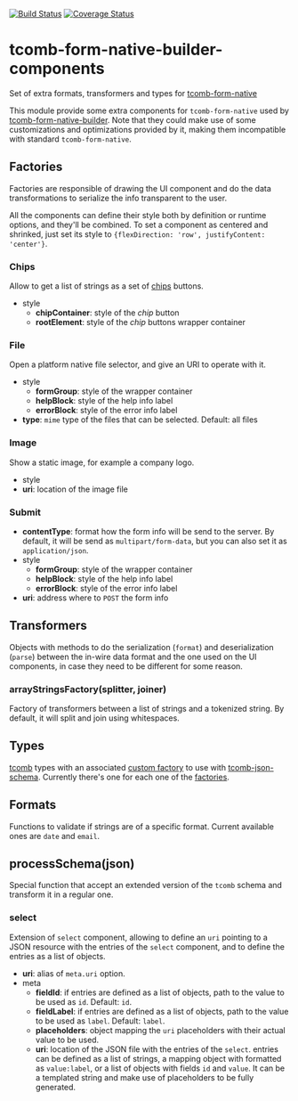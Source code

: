 [![Build Status](https://travis-ci.org/QuantumBA/tcomb-form-native-builder-components.svg?branch=master)](https://travis-ci.org/QuantumBA/tcomb-form-native-builder-components)
[![Coverage Status](https://coveralls.io/repos/github/QuantumBA/tcomb-form-native-builder-components/badge.svg?branch=master)](https://coveralls.io/github/QuantumBA/tcomb-form-native-builder-components?branch=master)

# tcomb-form-native-builder-components
Set of extra formats, transformers and types for
[tcomb-form-native](https://github.com/gcanti/tcomb-form-native)

This module provide some extra components for `tcomb-form-native` used by
[tcomb-form-native-builder](https://github.com/QuantumBA/tcomb-form-native-builder).
Note that they could make use of some customizations and optimizations provided
by it, making them incompatible with standard `tcomb-form-native`.

## Factories

Factories are responsible of drawing the UI component and do the data
transformations to serialize the info transparent to the user.

All the components can define their style both by definition or runtime options,
and they'll be combined. To set a component as centered and shrinked, just set
its style to `{flexDirection: 'row', justifyContent: 'center'}`.

### Chips

Allow to get a list of strings as a set of
[chips](https://material.io/guidelines/components/chips.html) buttons.

- style
  - **chipContainer**: style of the *chip* button
  - **rootElement**: style of the *chip* buttons wrapper container

### File

Open a platform native file selector, and give an URI to operate with it.

- style
  - **formGroup**: style of the wrapper container
  - **helpBlock**: style of the help info label
  - **errorBlock**: style of the error info label
- **type**: `mime` type of the files that can be selected. Default: all files

### Image

Show a static image, for example a company logo.

- style
- **uri**: location of the image file

### Submit

- **contentType**: format how the form info will be send to the server. By
  default, it will be send as `multipart/form-data`, but you can also set it as
  `application/json`.
- style
  - **formGroup**: style of the wrapper container
  - **helpBlock**: style of the help info label
  - **errorBlock**: style of the error info label
- **uri**: address where to `POST` the form info

## Transformers

Objects with methods to do the serialization (`format`) and deserialization
(`parse`) between the in-wire data format and the one used on the UI components,
in case they need to be different for some reason.

### arrayStringsFactory(splitter, joiner)

Factory of transformers between a list of strings and a tokenized string. By
default, it will split and join using whitespaces.

## Types

[tcomb](https://github.com/gcanti/tcomb) types with an associated
[custom factory](#Factories) to use with
[tcomb-json-schema](https://github.com/gcanti/tcomb-json-schema). Currently
there's one for each one of the [factories](#factories).

## Formats

Functions to validate if strings are of a specific format. Current available
ones are `date` and `email`.

## processSchema(json)

Special function that accept an extended version of the `tcomb` schema and
transform it in a regular one.

### select

Extension of `select` component, allowing to define an `uri` pointing to a JSON
resource with the entries of the `select` component, and to define the entries
as a list of objects.

- **uri**: alias of `meta.uri` option.
- meta
  - **fieldId**: if entries are defined as a list of objects, path to the value
    to be used as `id`. Default: `id`.
  - **fieldLabel**: if entries are defined as a list of objects, path to the
    value to be used as `label`. Default: `label`.
  - **placeholders**: object mapping the `uri` placeholders with their actual
    value to be used.
  - **uri**: location of the JSON file with the entries of the `select`. entries
    can be defined as a list of strings, a mapping object with formatted as
    `value:label`, or a list of objects with fields `id` and `value`. It can be
    a templated string and make use of placeholders to be fully generated.
